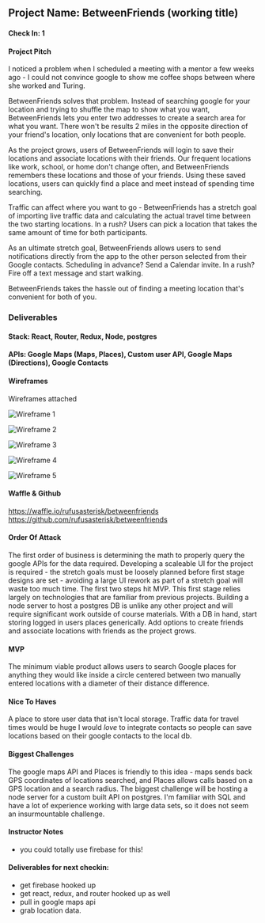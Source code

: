 ## Project Name: BetweenFriends (working title)

#### Check In: 1

#### Project Pitch
  I noticed a problem when I scheduled a meeting with a mentor a few weeks ago - I could not convince google to show me coffee shops between where she worked and Turing.
  
  BetweenFriends solves that problem. Instead of searching google for your location and trying to shuffle the map to show what you want, BetweenFriends lets you enter two addresses to create a search area for what you want. There won't be results 2 miles in the opposite direction of your friend's location, only locations that are convenient for both people.
  
  As the project grows, users of BetweenFriends will login to save their locations and associate locations with their friends. Our frequent locations like work, school, or home don't change often, and BetweenFriends remembers these locations and those of your friends. Using these saved locations, users can quickly find a place and meet instead of spending time searching.
  
  Traffic can affect where you want to go - BetweenFriends has a stretch goal of importing live traffic data and calculating the actual travel time between the two starting locations. In a rush? Users can pick a location that takes the same amount of time for both participants.
  
  As an ultimate stretch goal, BetweenFriends allows users to send notifications directly from the app to the other person selected from their Google contacts. Scheduling in advance? Send a Calendar invite. In a rush? Fire off a text message and start walking.
  
  BetweenFriends takes the hassle out of finding a meeting location that's convenient for both of you.
  
  
### Deliverables

#### Stack: React, Router, Redux, Node, postgres

#### APIs: Google Maps (Maps, Places), Custom user API, Google Maps (Directions), Google Contacts

#### Wireframes 
  Wireframes attached
  
![Wireframe 1](https://github.com/rufusasterisk/front-end-submissions-public/blob/rufusasterisk-person-project-pitch/1706/mod-3/personal-project/rufus_welsh/wireframe-1.jpg?raw=true "Wireframe-1")

![Wireframe 2](https://github.com/rufusasterisk/front-end-submissions-public/blob/rufusasterisk-person-project-pitch/1706/mod-3/personal-project/rufus_welsh/wireframe-2.jpg?raw=true "Wireframe-2")

![Wireframe 3](https://github.com/rufusasterisk/front-end-submissions-public/blob/rufusasterisk-person-project-pitch/1706/mod-3/personal-project/rufus_welsh/wireframe-3.jpg?raw=true "Wireframe-3")

![Wireframe 4](https://github.com/rufusasterisk/front-end-submissions-public/blob/rufusasterisk-person-project-pitch/1706/mod-3/personal-project/rufus_welsh/wireframe-4.jpg?raw=true "Wireframe-4")

![Wireframe 5](https://github.com/rufusasterisk/front-end-submissions-public/blob/rufusasterisk-person-project-pitch/1706/mod-3/personal-project/rufus_welsh/wireframe-5.jpg?raw=true "Wireframe-5")

#### Waffle & Github
https://waffle.io/rufusasterisk/betweenfriends
https://github.com/rufusasterisk/betweenfriends

#### Order Of Attack
  The first order of business is determining the math to properly query the google APIs for the data required.
  Developing a scaleable UI for the project is required - the stretch goals must be loosely planned before first stage designs are set - avoiding a large UI rework as part of a stretch goal will waste too much time.
  The first two steps hit MVP. This first stage relies largely on technologies that are familiar from previous projects. Building a node server to host a postgres DB is unlike any other project and will require significant work outside of course materials.
  With a DB in hand, start storing logged in users places generically. Add options to create friends and associate locations with friends as the project grows.
  
#### MVP
  The minimum viable product allows users to search Google places for anything they would like inside a circle centered between two manually entered locations with a diameter of their distance difference.

#### Nice To Haves
  A place to store user data that isn't local storage.
  Traffic data for travel times would be huge
  I would _love_ to integrate contacts so people can save locations based on their google contacts to the local db.

#### Biggest Challenges
  The google maps API and Places is friendly to this idea - maps sends back GPS coordinates of locations searched, and Places allows calls based on a GPS location and a search radius.
  The biggest challenge will be hosting a node server for a custom built API on postgres. I'm familiar with SQL and have a lot of experience working with large data sets, so it does not seem an insurmountable challenge.

#### Instructor Notes

- you could totally use firebase for this! 

#### Deliverables for next checkin:

- get firebase hooked up 
- get react, redux, and router hooked up as well 
- pull in google maps api 
- grab location data. 
